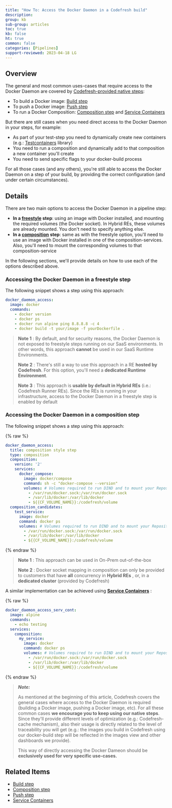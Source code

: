 ```yaml
---
title: "How To: Access the Docker Daemon in a Codefresh build"
description: 
group: kb
sub-group: articles
toc: true
kb: false
ht: true
common: false
categories: [Pipelines]
support-reviewed: 2023-04-18 LG
---
```


## Overview

The general and most common uses-cases that require access to the Docker Daemon are covered by [Codefresh-provided native steps]({{site.baseurl}}/docs/pipelines/steps/):

* To build a Docker image: [Build step]({{site.baseurl}}/docs/pipelines/steps/build/)
* To push a Docker image: [Push step]({{site.baseurl}}/docs/pipelines/steps/push/)
* To run a Docker Composition: [Composition step]({{site.baseurl}}/docs/pipelines/steps/composition/) and [Service Containers]({{site.baseurl}}/docs/pipelines/service-containers/)

But there are still cases when you need direct access to the Docker Daemon in
your steps, for example:

* As part of your test-step you need to dynamically create new containers (e.g.: [Testcontainers](https://www.testcontainers.org/) library)
* You need to run a composition and dynamically add to that composition a new container you'll create
* You need to send specific flags to your docker-build process

For all those cases (and any others), you're still able to access the Docker
Daemon on a step of your build, by providing the correct configuration (and
under certain circumstances).

## Details

There are two main options to access the Docker Daemon in a pipeline step:

* **In a [freestyle]({{site.baseurl}}/docs/pipelines/steps/freestyle/) step**: using an image with Docker installed, and mounting the required volumes (the Docker socket). In Hybrid REs, these volumes are already mounted. You don't need to specify anything else.
* **In a [composition]({{site.baseurl}}/docs/pipelines/steps/composition/) step**: same as with the freestyle option, you'll need to use an image with Docker installed in one of the composition-services. Also, you'll need to mount the corresponding volumes to that composition-service

In the following sections, we'll provide details on how to use each of the
options described above.

### Accessing the Docker Daemon in a freestyle step

The following snippet shows a step using this approach:

```yaml
docker_daemon_access:
  image: docker
  commands:
    - docker version
    - docker ps
    - docker run alpine ping 8.8.8.8 -c 4
    - docker build -t your/image -f yourDockerfile .
```  

> **Note 1** : By default, and for security reasons, the Docker Daemon is not exposed to freestyle steps running on our SaaS environments. In other words, this approach **cannot** be used in our SaaS Runtime Environments.
>
> **Note 2** : There's still a way to use this approach in a RE **hosted by Codefresh**. For this option, you'll need a **dedicated Runtime Environment**.
>
> **Note 3** : This approach is **usable by default in Hybrid REs** (i.e.: Codefresh Runner REs). Since the REs is running in your infrastructure, access to the Docker Daemon in a freestyle step is enabled by default

### Accessing the Docker Daemon in a composition step

The following snippet shows a step using this approach:

{% raw %}

```yaml
docker_daemon_access:
  title: composition style step
  type: composition
  composition:
    version: '2'
    services:
      docker_compose:
        image: docker/compose
        command: sh -c "docker-compose --version"
        volumes: # Volumes required to run DIND and to mount your Repository
          - /var/run/docker.sock:/var/run/docker.sock
          - /var/lib/docker:/var/lib/docker
          - ${{CF_VOLUME_NAME}}:/codefresh/volume
  composition_candidates:
    test_service:
      image: docker
      command: docker ps
      volumes: # Volumes required to run DIND and to mount your Repository
        - /var/run/docker.sock:/var/run/docker.sock
        - /var/lib/docker:/var/lib/docker
        - ${{CF_VOLUME_NAME}}:/codefresh/volume
```

{% endraw %}

> **Note 1** : This approach can be used in On-Prem out-of-the-box  
>  
> **Note 2** : Docker socket mapping in composition can only be provided to customers that have **all** concurrency in **Hybrid REs** , or, in a **dedicated cluster** (provided by Codefresh)

A similar implementation can be achieved using **[Service Containers]({{site.baseurl}}/docs/pipelines/service-containers/)** :

{% raw %}

```yaml
docker_daemon_access_serv_cont:
  image: alpine
  commands:
    - echo testing
  services:
    composition:
      my_service:
        image: docker
        command: docker ps
        volumes: # Volumes required to run DIND and to mount your Repository
          - /var/run/docker.sock:/var/run/docker.sock
          - /var/lib/docker:/var/lib/docker
          - ${{CF_VOLUME_NAME}}:/codefresh/volume
```

{% endraw %}

> **_Note:_**
>
> As mentioned at the beginning of this article, Codefresh covers the general cases where access to the Docker Daemon is required (building a Docker image, pushing a Docker image, etc). For all these common cases **we encourage you to keep using our native steps**. Since they'll provide different levels of optimization (e.g.: Codefresh-cache mechanism), also their usage is directly related to the level of traceability you will get (e.g.: the images you build in Codefresh using our docker-build step will be reflected in the images view and other dashboards we provide).
>
> This way of directly accessing the Docker Dameon should be **exclusively used for very specific use-cases.**

## Related Items

* [Build step]({{site.baseurl}}/docs/pipelines/steps/build/)
* [Composition step]({{site.baseurl}}/docs/pipelines/steps/composition/)
* [Push step]({{site.baseurl}}/docs/pipelines/steps/push/)
* [Service Containers]({{site.baseurl}}/docs/pipelines/service-containers/)
